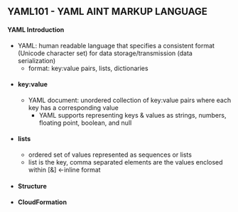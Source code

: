 ## YAML101 - YAML AINT MARKUP LANGUAGE ##

#### YAML Introduction ####
* YAML: human readable language that specifies a consistent format (Unicode character set) for data storage/transmission (data serialization)
  * format: key:value pairs, lists, dictionaries
* #### key:value ####
  * YAML document: unordered collection of key:value pairs where each key has a corresponding value
    * YAML supports representing keys & values as strings, numbers, floating point, boolean, and null 
* #### lists ####
  * ordered set of values represented as sequences or lists
  * list is the key, comma separated elements are the values enclosed within [&] <-inline format 
* #### Structure ####
* #### CloudFormation ####
